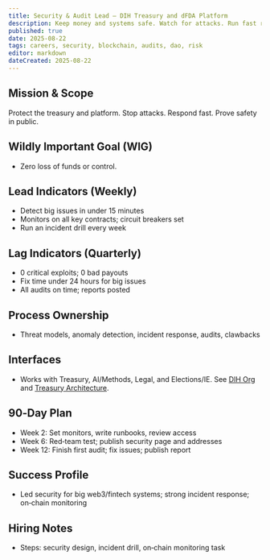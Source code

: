 ```yaml
---
title: Security & Audit Lead — DIH Treasury and dFDA Platform
description: Keep money and systems safe. Watch for attacks. Run fast response and audits.
published: true
date: 2025-08-22
tags: careers, security, blockchain, audits, dao, risk
editor: markdown
dateCreated: 2025-08-22
---
```


## Mission & Scope
Protect the treasury and platform. Stop attacks. Respond fast. Prove safety in public.

## Wildly Important Goal (WIG)
- Zero loss of funds or control.

## Lead Indicators (Weekly)
- Detect big issues in under 15 minutes
- Monitors on all key contracts; circuit breakers set
- Run an incident drill every week

## Lag Indicators (Quarterly)
- 0 critical exploits; 0 bad payouts
- Fix time under 24 hours for big issues
- All audits on time; reports posted

## Process Ownership
- Threat models, anomaly detection, incident response, audits, clawbacks

## Interfaces
- Works with Treasury, AI/Methods, Legal, and Elections/IE. See [DIH Org](../strategy/1-percent-treaty/dih-org-structure.md) and [Treasury Architecture](../features/treasury/dih-treasury-architecture.md).

## 90‑Day Plan
- Week 2: Set monitors, write runbooks, review access
- Week 6: Red‑team test; publish security page and addresses
- Week 12: Finish first audit; fix issues; publish report

## Success Profile
- Led security for big web3/fintech systems; strong incident response; on‑chain monitoring

## Hiring Notes
- Steps: security design, incident drill, on‑chain monitoring task


